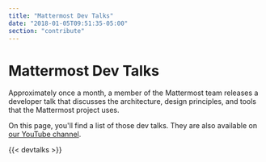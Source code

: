 ```yaml
---
title: "Mattermost Dev Talks"
date: "2018-01-05T09:51:35-05:00"
section: "contribute"
---
```


# Mattermost Dev Talks
Approximately once a month, a member of the Mattermost team releases a developer talk that discusses the architecture, design principles, and tools that the Mattermost project uses.

On this page, you'll find a list of those dev talks. They are also available on [our YouTube channel](https://www.youtube.com/channel/UCNR05H72hi692y01bWaFXNA).

{{< devtalks >}}
